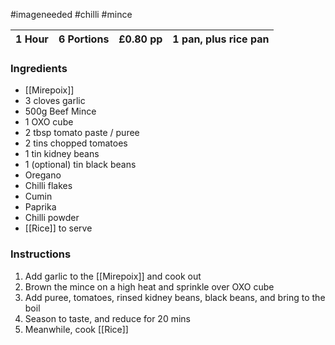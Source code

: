 #imageneeded #chilli #mince

| 1 Hour | 6 Portions | £0.80 pp | 1 pan, plus rice pan |
| ------ | ---------- | -------- | -------------------- |

### Ingredients

- [[Mirepoix]]
- 3 cloves garlic
- 500g Beef Mince
- 1 OXO cube
- 2 tbsp tomato paste / puree
- 2 tins chopped tomatoes
- 1 tin kidney beans
- 1 (optional) tin black beans
- Oregano
- Chilli flakes
- Cumin
- Paprika
- Chilli powder
- [[Rice]] to serve
### Instructions

1. Add garlic to the [[Mirepoix]] and cook out
2. Brown the mince on a high heat and sprinkle over OXO cube
3. Add puree, tomatoes, rinsed kidney beans, black beans, and bring to the boil
4. Season to taste, and reduce for 20 mins
5. Meanwhile, cook [[Rice]]

